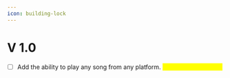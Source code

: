 ```yaml
---
icon: building-lock
---
```


# V 1.0

* [ ] Add the ability to play any song from any platform. <mark style="color:yellow;">Including NFT music.</mark>
